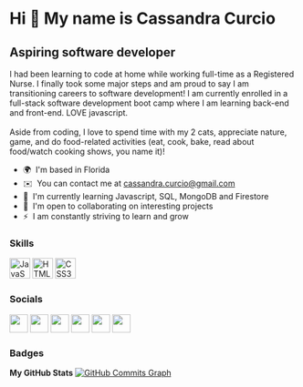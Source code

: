 Hi 👋 My name is Cassandra Curcio
=================================

Aspiring software developer
---------------------------

I had been learning to code  at home while working full-time as a Registered Nurse. I finally took some major steps and am proud to say I am transitioning careers to software development! I am currently enrolled in a full-stack software development boot camp where I am learning back-end and front-end. LOVE javascript.
<br><br> Aside from coding, I love to spend time with my 2 cats, appreciate nature, game, and do food-related activities (eat, cook, bake, read about food/watch cooking shows, you name it)!

*   🌍  I'm based in Florida
*   ✉️  You can contact me at [cassandra.curcio@gmail.com](mailto:cassandra.curcio@gmail.com)
*   🧠  I'm currently learning Javascript, SQL, MongoDB and Firestore
*   🤝  I'm open to collaborating on interesting projects
*   ⚡  I am constantly striving to learn and grow

### Skills

<p align="left">
<a href="https://developer.mozilla.org/en-US/docs/Web/JavaScript" target="_blank" rel="noreferrer"><img src="https://raw.githubusercontent.com/danielcranney/readme-generator/main/public/icons/skills/javascript-colored.svg" width="36" height="36" alt="JavaScript" /></a>
 <a href="https://developer.mozilla.org/en-US/docs/Glossary/HTML5" target="_blank" rel="noreferrer"><img src="https://raw.githubusercontent.com/danielcranney/readme-generator/main/public/icons/skills/html5-colored.svg" width="36" height="36" alt="HTML5" /></a>
<a href="https://www.w3.org/TR/CSS/#css" target="_blank" rel="noreferrer"><img src="https://raw.githubusercontent.com/danielcranney/readme-generator/main/public/icons/skills/css3-colored.svg" width="36" height="36" alt="CSS3" /></a>
</p>
                    
### Socials
                
<p align="left">
                          
 <a href="https://www.codepen.io/cassichan" target="_blank" rel="noreferrer"><img src="https://raw.githubusercontent.com/danielcranney/readme-generator/main/public/icons/socials/codepen.svg" width="32" height="32" /></a>  <a href="https://www.dev.to/cassichan" target="_blank" rel="noreferrer"><img src="https://raw.githubusercontent.com/danielcranney/readme-generator/main/public/icons/socials/devdotto.svg" width="32" height="32" /></a>  <a href="https://discord.com/users/cc1592" target="_blank" rel="noreferrer"><img src="https://raw.githubusercontent.com/danielcranney/readme-generator/main/public/icons/socials/discord.svg" width="32" height="32" /></a>  <a href="https://www.github.com/cassichan" target="_blank" rel="noreferrer"><img src="https://raw.githubusercontent.com/danielcranney/readme-generator/main/public/icons/socials/github.svg" width="32" height="32" /></a>  <a href="https://www.linkedin.com/in/cassandra-l-curcio" target="_blank" rel="noreferrer"><img src="https://raw.githubusercontent.com/danielcranney/readme-generator/main/public/icons/socials/linkedin.svg" width="32" height="32" /></a>  <a href="http://www.medium.com/cassandra.curcio" target="_blank" rel="noreferrer"><img src="https://raw.githubusercontent.com/danielcranney/readme-generator/main/public/icons/socials/medium.svg" width="32" height="32" /></a></p>

### Badges
<b>My GitHub Stats</b>
<a href="http://www.github.com/cassichan"><img src="https://activity-graph.herokuapp.com/graph?username=cassichan&bg_color=1c1917&color=ffffff&line=0891b2&point=ffffff&area_color=1c1917&area=true&hide_border=true&custom_title=GitHub%20Commits%20Graph" alt="GitHub Commits Graph" /></a>
